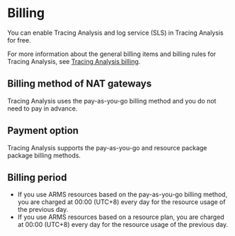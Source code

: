 # Billing

You can enable Tracing Analysis and log service \(SLS\) in Tracing Analysis for free.

For more information about the general billing items and billing rules for Tracing Analysis, see [Tracing Analysis billing](https://www.aliyun.com/price/product#/xtrace/detail).

## Billing method of NAT gateways

Tracing Analysis uses the pay-as-you-go billing method and you do not need to pay in advance.

## Payment option

Tracing Analysis supports the pay-as-you-go and resource package package billing methods.

## Billing period

-   If you use ARMS resources based on the pay-as-you-go billing method, you are charged at 00:00 \(UTC+8\) every day for the resource usage of the previous day.
-   If you use ARMS resources based on a resource plan, you are charged at 00:00 \(UTC+8\) every day for the resource usage of the previous day.


